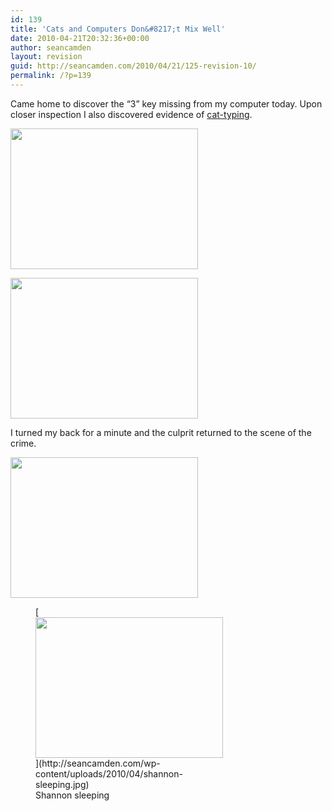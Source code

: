 ```yaml
---
id: 139
title: 'Cats and Computers Don&#8217;t Mix Well'
date: 2010-04-21T20:32:36+00:00
author: seancamden
layout: revision
guid: http://seancamden.com/2010/04/21/125-revision-10/
permalink: /?p=139
---
```

Came home to discover the &#8220;3&#8221; key missing from my computer today. Upon closer inspection I also discovered evidence of [cat-typing](http://www.bitboost.com/pawsense/).

[<img src="http://seancamden.com/wp-content/uploads/2010/04/2010-04-20-17.21.11-300x225.jpg" alt="" title="2010-04-20 17.21.11" width="300" height="225" class="size-medium wp-image-126" />](http://seancamden.com/wp-content/uploads/2010/04/2010-04-20-17.21.11.jpg)

[<img src="http://seancamden.com/wp-content/uploads/2010/04/2010-04-20-17.21.43-300x225.jpg" alt="" title="2010-04-20 17.21.43" width="300" height="225" class="size-medium wp-image-128" />](http://seancamden.com/wp-content/uploads/2010/04/2010-04-20-17.21.43.jpg)

I turned my back for a minute and the culprit returned to the scene of the crime.

[<img src="http://seancamden.com/wp-content/uploads/2010/04/2010-04-20-17.25.08-300x225.jpg" alt="" title="2010-04-20 17.25.08" width="300" height="225" class="alignleft size-medium wp-image-133" />](http://www.youtube.com/watch?v=EpG6POogzDU)
  
<figure id="attachment_138" style="width: 300px" class="wp-caption alignleft">[<img src="http://seancamden.com/wp-content/uploads/2010/04/shannon-sleeping-300x225.jpg" alt="" title="shannon-sleeping" width="300" height="225" class="size-medium wp-image-138" />](http://seancamden.com/wp-content/uploads/2010/04/shannon-sleeping.jpg)<figcaption class="wp-caption-text">Shannon sleeping</figcaption></figure>